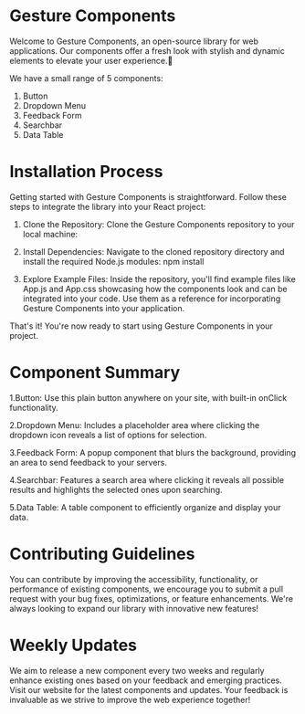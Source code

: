 # Gesture Components
Welcome to Gesture Components, an open-source library for web applications. Our components offer a fresh look with stylish and dynamic elements to elevate your user experience.🚀

We have a small range of 5 components:
1) Button
2) Dropdown Menu
3) Feedback Form
4) Searchbar
5) Data Table

# Installation Process
Getting started with Gesture Components is straightforward. Follow these steps to integrate the library into your React project:

1. Clone the Repository:
Clone the Gesture Components repository to your local machine:

2. Install Dependencies:
Navigate to the cloned repository directory and install the required Node.js modules:
npm install

3. Explore Example Files:
Inside the repository, you'll find example files like App.js and App.css showcasing how the components look and can be integrated into your code. Use them as a reference for incorporating Gesture Components into your application.

That's it! You're now ready to start using Gesture Components in your project.

# Component Summary
1.Button:
Use this plain button anywhere on your site, with built-in onClick functionality.

2.Dropdown Menu:
Includes a placeholder area where clicking the dropdown icon reveals a list of options for selection.

3.Feedback Form:
A popup component that blurs the background, providing an area to send feedback to your servers.

4.Searchbar:
Features a search area where clicking it reveals all possible results and highlights the selected ones upon searching.

5.Data Table:
A table component to efficiently organize and display your data.

# Contributing Guidelines
You can contribute by improving the accessibility, functionality, or performance of existing components, we encourage you to submit a pull request with your bug fixes, optimizations, or feature enhancements. We're always looking to expand our library with innovative new features!

# Weekly Updates
We aim to release a new component every two weeks and regularly enhance existing ones based on your feedback and emerging practices. Visit our website for the latest components and updates. Your feedback is invaluable as we strive to improve the web experience together!

